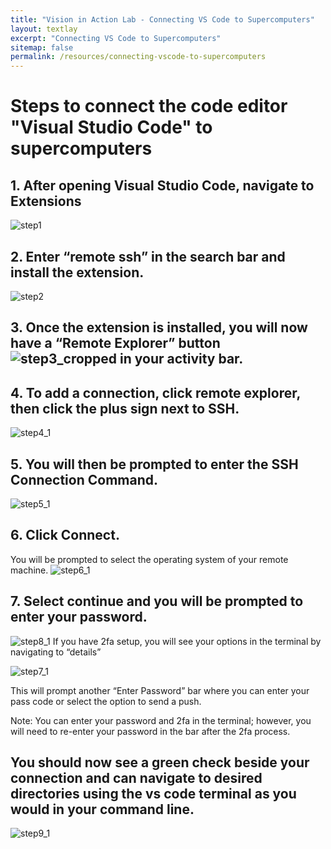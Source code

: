 ```yaml
---
title: "Vision in Action Lab - Connecting VS Code to Supercomputers"
layout: textlay
excerpt: "Connecting VS Code to Supercomputers"
sitemap: false
permalink: /resources/connecting-vscode-to-supercomputers
---
```



# Steps to connect the code editor "Visual Studio Code" to supercomputers


## 1. After opening Visual Studio Code, navigate to Extensions
![step1](https://github.com/ZiggyWaller/BonnenLab.github.io/assets/132411379/3f1792f6-62ed-460e-a561-0341507c6657)

## 2. Enter “remote ssh” in the search bar and install the extension.
![step2](https://github.com/ZiggyWaller/BonnenLab.github.io/assets/132411379/afb986e5-b6e0-426e-850f-ab151590b786)

## 3. Once the extension is installed, you will now have a “Remote Explorer” button ![step3_cropped](https://github.com/ZiggyWaller/BonnenLab.github.io/assets/132411379/a68514e3-f7a5-4936-ba15-f7174f1412bc) in your activity bar.


## 4. To add a connection, click remote explorer, then click the plus sign next to SSH.
![step4_1](https://github.com/ZiggyWaller/BonnenLab.github.io/assets/132411379/4e59b6cd-7032-460f-af2c-0c98b7aa5ac4)

## 5. You will then be prompted to enter the SSH Connection Command. 
![step5_1](https://github.com/ZiggyWaller/BonnenLab.github.io/assets/132411379/d95622cd-3314-425b-96ab-014a5f1d1a90)

## 6. Click Connect.
You will be prompted to select the operating system of your remote machine. 
![step6_1](https://github.com/ZiggyWaller/BonnenLab.github.io/assets/132411379/5b6cc6c5-8c35-45b5-b12a-639f96c0cc81)

## 7. Select continue and you will be prompted to enter your password.
![step8_1](https://github.com/ZiggyWaller/BonnenLab.github.io/assets/132411379/42680485-5df6-4432-a48a-16bcdaa3c9fd)
If you have 2fa setup, you will see your options in the terminal by navigating to “details”

![step7_1](https://github.com/ZiggyWaller/BonnenLab.github.io/assets/132411379/badfee10-8598-4dbe-8b0d-81a0b8edae87)

This will prompt another “Enter Password” bar where you can enter your pass code or select
the option to send a push.

Note: You can enter your password and 2fa in the terminal; however, you will need to re-enter
your password in the bar after the 2fa process.

## You should now see a green check beside your connection and can navigate to desired directories using the vs code terminal as you would in your command line.

![step9_1](https://github.com/ZiggyWaller/BonnenLab.github.io/assets/132411379/9aa48c50-c1a9-4273-80b0-5b13c44edb1a)
